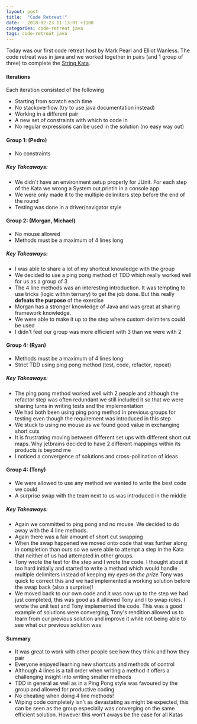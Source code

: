 ```yaml
---
layout: post
title:  "Code Retreat!"
date:   2018-02-23 11:13:01 +1100
categories: code-retreat java
tags: code-retreat java
---
```


Today was our first code retreat host by Mark Pearl and Elliot Wanless. The code retreat was in java and we worked together in pairs (and 1 group  of three) to complete the [String Kata](https://github.com/MYOB-Technology/General_Developer/blob/36e04056322e319f1da38cc1b07f4e10bb044d0b/katas/kata-string-calculator.md).

#### Iterations
Each iteration consisted of the following
* Starting from scratch each time
* No stackoverflow (try to use java documentation instead)
* Working in a different pair
* A new set of constraints with which to code in
* No regular expressions can be used in the solution (no easy way out)

#### Group 1: (Pedro)
* No constraints

##### Key Takeaways:
* We didn't have an environment setup properly for JUnit. For each step of the Kata we wrong a System.out.println in a console app
* We were only made it to the multiple delimiters step before the end of the round
* Testing was done in a driver/navigator style

#### Group 2: (Morgan, Michael)
* No mouse allowed
* Methods must be a maximum of 4 lines long

##### Key Takeaways:
* I was able to share a lot of my shortcut knowledge with the group
* We decided to use a ping pong method of TDD which really worked well for us as a group of 3
* The 4 line methods was an interesting introduction. It was tempting to use tricks (logic within ternary) to get the job done. But this really **defeats the purpose** of the exercise
* Morgan has a stronger knowledge of Java and was great at sharing framework knowledge.
* We were able to make it up to the step where custom delimiters could be used
* I didn't feel our group was more efficient with 3 than we were with 2

#### Group 4: (Ryan)
* Methods must be a maximum of 4 lines long
* Strict TDD using ping pong method (test, code, refactor, repeat) 

##### Key Takeaways:
* The ping pong method worked well with 2 people and although the refactor step was often redundant we still included it so that we were sharing turns in writing tests and the implementation
* We had both been using ping pong method in previous groups for testing even though the requirement was introduced in this step
* We stuck to using no mouse as we found good value in exchanging short cuts
* It is frustrating moving between different set ups with different short cut maps. Why jetbrains decided to have 2 different mappings within its products is beyond me
* I noticed a convergence of solutions and cross-pollination of ideas

#### Group 4: (Tony)
* We were allowed to use any method we wanted to write the best code we could
* A surprise swap with the team next to us was introduced in the middle

##### Key Takeaways:
* Again we committed to ping pong and no mouse. We decided to do away with the 4 line methods.
* Again there was a fair amount of short cut swapping
* When the swap happened we moved onto code that was further along in completion than ours so we were able to attempt a step in the Kata that neither of us had attempted in other groups.
* Tony wrote the test for the step and I wrote the code. I thought about it too hard initially and started to write a method which would handle multiple delimiters instead of keeping my *eyes on the prize* Tony was quick to correct this and we had implemented a working solution before the swap back (also a surprise)!
* We moved back to our own code and it was now up to the step we had just completed, this was good as it allowed Tony and I to swap roles. I wrote the unit test and Tony implemented the code. This was a good example of solutions were converging, Tony's rendition allowed us to learn from our previous solution and improve it while not being able to see what our previous solution was

#### Summary
* It was great to work with other people see how they think and how they pair
* Everyone enjoyed learning new shortcuts and methods of control
* Although 4 lines is a tall order when writing a method it offers a challenging insight into writing smaller methods
* TDD in general as well as in a Ping Pong style was favoured by the group and allowed for productive coding
* No cheating when doing 4 line methods!
* Wiping code completely isn't as devastating as might be expected, this can be seen as the group especially was converging on the same efficient solution. However this won't aways be the case for all Katas